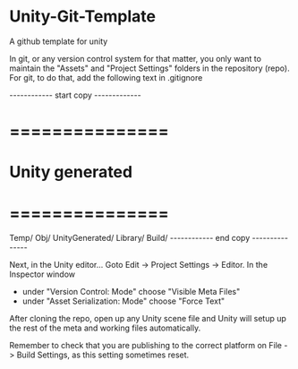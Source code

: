# Unity-Git-Template
A github template for unity

In git, or any version control system for that matter, you only want to maintain the "Assets" and "Project Settings" folders in the repository (repo). For git, to do that, add the following text in .gitignore

------------ start copy -------------
# =============== #
# Unity generated #
# =============== #
Temp/
Obj/
UnityGenerated/
Library/
Build/
------------ end copy ---------------

Next, in the Unity editor...
Goto Edit -> Project Settings -> Editor.
In the Inspector window
- under "Version Control: Mode" choose "Visible Meta Files"
- under "Asset Serialization: Mode" choose "Force Text"

After cloning the repo, open up any Unity scene file and Unity will setup up the rest of the meta and working files automatically.

Remember to check that you are publishing to the correct platform on File -> Build Settings, as this setting sometimes reset.
